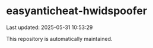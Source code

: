 # easyanticheat-hwidspoofer

Last updated: 2025-05-31 10:53:29

This repository is automatically maintained.
